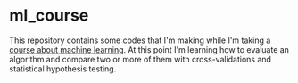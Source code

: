 # ml_course

  This repository contains some codes that I'm making while I'm taking a [course about machine learning](https://www.udemy.com/share/101sO8BkUZclZaRXg=/).
  At this point I'm learning how to evaluate an algorithm and compare two or more of them with cross-validations and statistical hypothesis testing.
